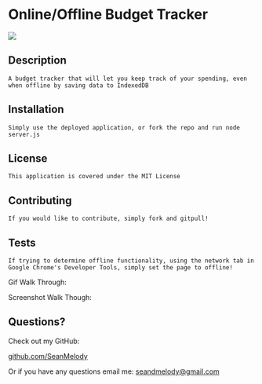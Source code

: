 # Online/Offline Budget Tracker 

<img src="https://img.shields.io/badge/LICENSE-mit-green"/>

## Description

    A budget tracker that will let you keep track of your spending, even when offline by saving data to IndexedDB


## Installation

    Simply use the deployed application, or fork the repo and run node server.js


## License

    This application is covered under the MIT License


## Contributing

    If you would like to contribute, simply fork and gitpull!

## Tests

    If trying to determine offline functionality, using the network tab in Google Chrome's Developer Tools, simply set the page to offline!


Gif Walk Through:

Screenshot Walk Though:

## Questions?

  Check out my GitHub:

  [github.com/SeanMelody](https://github.com/SeanMelody)

  Or if you have any questions email me: 
    seandmelody@gmail.com
